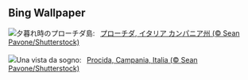 ## Bing Wallpaper
![](https://www.bing.com/th?id=OHR.ProcidaItaly_JA-JP5458628565_UHD.jpg&w=1000)夕暮れ時のプローチダ島:&nbsp;&ensp;[プローチダ, イタリア カンパニア州 (© Sean Pavone/Shutterstock)](https://www.bing.com/th?id=OHR.ProcidaItaly_JA-JP5458628565_UHD.jpg)
<br><br/>
![](https://www.bing.com/th?id=OHR.ProcidaItaly_IT-IT5234311599_UHD.jpg&w=1000)Una vista da sogno:&nbsp;&ensp;[Procida, Campania, Italia (© Sean Pavone/Shutterstock)](https://www.bing.com/th?id=OHR.ProcidaItaly_IT-IT5234311599_UHD.jpg)
<br><br/>

